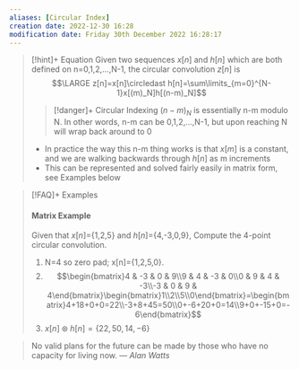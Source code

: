 ```yaml
---
aliases: [Circular Index]
creation date: 2022-12-30 16:28
modification date: Friday 30th December 2022 16:28:17
---
```


>[!hint]+ Equation
>Given two sequences $x[n]$ and $h[n]$ which are both defined on n=0,1,2,...,N-1, the circular convolution $z[n]$ is
>$$\LARGE z[n]=x[n]\circledast h[n]=\sum\limits_{m=0}^{N-1}x[(m)_N]h[(n-m)_N]$$
>
>>[!danger]+ Circular Indexing
>>$(n-m)_N$ is essentially n-m modulo N. In other words, n-m can be 0,1,2,...,N-1, but upon reaching N will wrap back around to 0
>- In practice the way this n-m thing works is that $x[m]$ is a constant, and we are walking backwards through $h[n]$ as m increments
>- This can be represented and solved fairly easily in matrix form, see Examples below

>[!FAQ]+ Examples
>#### Matrix Example
>Given that $x[n]$={1,2,5} and $h[n]$={4,-3,0,9}, Compute the 4-point circular convolution.
>1. N=4 so zero pad; x[n]={1,2,5,0}.
>2. $$\begin{bmatrix}4 & -3 & 0 & 9\\9 & 4 & -3 & 0\\0 & 9 & 4 & -3\\-3 & 0 & 9 & 4\end{bmatrix}\begin{bmatrix}1\\2\\5\\0\end{bmatrix}=\begin{bmatrix}4+18+0+0=22\\-3+8+45=50\\0+-6+20+0=14\\9+0+-15+0=-6\end{bmatrix}$$
>3. $x[n] \circledast h[n] = \{22,50,14,-6\}$

> No valid plans for the future can be made by those who have no capacity for living now.
> — <cite>Alan Watts</cite>



